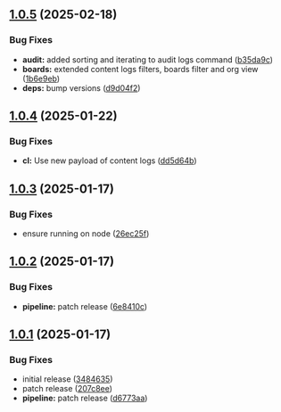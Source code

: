 ## [1.0.5](https://github.com/davitp/mirocli/compare/v1.0.4...v1.0.5) (2025-02-18)


### Bug Fixes

* **audit:** added sorting and iterating to audit logs command ([b35da9c](https://github.com/davitp/mirocli/commit/b35da9c0f657765411da6447cbe02ad0e7fef1d7))
* **boards:** extended content logs filters, boards filter and org view ([1b6e9eb](https://github.com/davitp/mirocli/commit/1b6e9ebdb30e0647b783059070a5e481f9606964))
* **deps:** bump versions ([d9d04f2](https://github.com/davitp/mirocli/commit/d9d04f20af0a4e0fcca6046d5465bd8e80b6f544))

## [1.0.4](https://github.com/davitp/mirocli/compare/v1.0.3...v1.0.4) (2025-01-22)


### Bug Fixes

* **cl:** Use new payload of content logs ([dd5d64b](https://github.com/davitp/mirocli/commit/dd5d64ba29a0c591ee8c1c52adc8aa733df04651))

## [1.0.3](https://github.com/davitp/mirocli/compare/v1.0.2...v1.0.3) (2025-01-17)


### Bug Fixes

* ensure running on node ([26ec25f](https://github.com/davitp/mirocli/commit/26ec25fdf6cdbc8626b072aa1145302c1d417a6d))

## [1.0.2](https://github.com/davitp/mirocli/compare/v1.0.1...v1.0.2) (2025-01-17)


### Bug Fixes

* **pipeline:** patch release ([6e8410c](https://github.com/davitp/mirocli/commit/6e8410c15c1fb841524c4754de285f6d10ce21b4))

## [1.0.1](https://github.com/davitp/mirocli/compare/v1.0.0...v1.0.1) (2025-01-17)


### Bug Fixes

* initial release ([3484635](https://github.com/davitp/mirocli/commit/348463538b4c2077fcdeb50d3306a1f344c437ec))
* patch release ([207c8ee](https://github.com/davitp/mirocli/commit/207c8eeb46b5177eccbb43f8ffc34293d6ca2bbc))
* **pipeline:** patch release ([d6773aa](https://github.com/davitp/mirocli/commit/d6773aaaf55479e863df450bb40750806d04dc0a))
